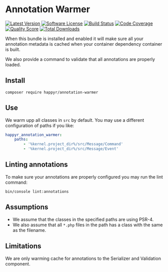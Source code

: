 # Annotation Warmer

[![Latest Version](https://img.shields.io/github/release/Happyr/annotation-warmer.svg?style=flat-square)](https://github.com/Happyr/annotation-warmer/releases)
[![Software License](https://img.shields.io/badge/license-MIT-brightgreen.svg?style=flat-square)](LICENSE)
[![Build Status](https://img.shields.io/travis/Happyr/annotation-warmer.svg?style=flat-square)](https://travis-ci.org/Happyr/annotation-warmer)
[![Code Coverage](https://img.shields.io/scrutinizer/coverage/g/Happyr/annotation-warmer.svg?style=flat-square)](https://scrutinizer-ci.com/g/Happyr/annotation-warmer)
[![Quality Score](https://img.shields.io/scrutinizer/g/Happyr/annotation-warmer.svg?style=flat-square)](https://scrutinizer-ci.com/g/Happyr/annotation-warmer)
[![Total Downloads](https://img.shields.io/packagist/dt/happyr/annotation-warmer.svg?style=flat-square)](https://packagist.org/packages/happyr/annotation-warmer)

When this bundle is installed and enabled it will make sure all your annotation metadata
is cached when your container dependency container is built. 

We also provide a command to validate that all annotations are properly loaded. 

## Install

```cli
composer require happyr/annotation-warmer
```

## Use

We warm upp all classes in `src` by default. You may use a different configuration of paths if you like:

```yaml
happyr_annotation_warmer:
    paths:
        - '%kernel.project_dir%/src/Message/Command'
        - '%kernel.project_dir%/src/Message/Event'

```

## Linting annotations

To make sure your annotations are properly configured you may run the lint command: 

```cli
bin/console lint:annotations
```

## Assumptions

* We assume that the classes in the specified paths are using PSR-4. 
* We also assume that all `*.php` files in the path has a class with the same as the filename. 

## Limitations

We are only warming cache for annotations to the Serializer and Validation component.
